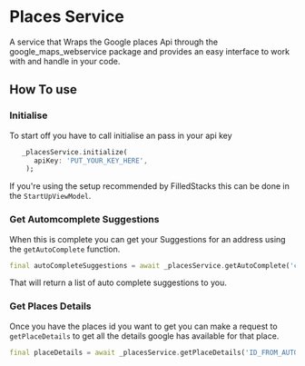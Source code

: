 # Places Service

A service that Wraps the Google places Api through the google_maps_webservice package and provides an easy interface to work with and handle in your code.

## How To use

### Initialise

To start off you have to call initialise an pass in your api key

```dart
   _placesService.initialize(
      apiKey: 'PUT_YOUR_KEY_HERE',
    );
```

If you're using the setup recommended by FilledStacks this can be done in the `StartUpViewModel`. 

### Get Automcomplete Suggestions

When this is complete you can get your Suggestions for an address using the `getAutoComplete` function.

```dart
final autoCompleteSuggestions = await _placesService.getAutoComplete('cape town');
```

That will return a list of auto complete suggestions to you.

### Get Places Details

Once you have the places id you want to get you can make a request to `getPlaceDetails` to get all the details google has available for that place. 

```dart
final placeDetails = await _placesService.getPlaceDetails('ID_FROM_AUTO_COMPLETE');
```

